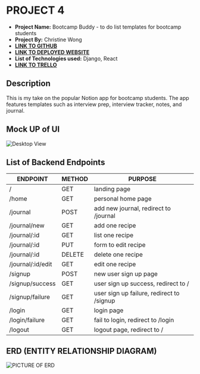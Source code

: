 # PROJECT 4

- **Project Name:** Bootcamp Buddy - to do list templates for bootcamp students
- **Project By:** Christine Wong
- [**LINK TO GITHUB**](https://github.com/cwon07/project4)
- [**LINK TO DEPLOYED WEBSITE**](https://ga-project-4-frontend.onrender.com)
- **List of Technologies used:** Django, React
- [**LINK TO TRELLO**](https://trello.com/b/oOg79Pqy/project-4)

## Description

This is my take on the popular Notion app for bootcamp students. The app features templates such as interview prep, interview tracker, notes, and journal. 

## Mock UP of UI
 ![Desktop View](https://imgur.com/a/F90pTn4) 


## List of Backend Endpoints
| ENDPOINT | METHOD | PURPOSE |
|----------|--------|---------|
| / | GET | landing page |
| /home | GET | personal home page |
| /journal | POST | add new journal, redirect to /journal
| /journal/new | GET | add one recipe |
| /journal/:id | GET | list one recipe |
| /journal/:id | PUT | form to edit recipe | 
| /journal/:id | DELETE | delete one recipe |
| /journal/:id/edit | GET | edit one recipe |
| /signup | POST | new user sign up page |
| /signup/success | GET | user sign up success, redirect to / |
| /signup/failure | GET | user sign up failure, redirect to /signup |
| /login | GET | login page |
| /login/failure | GET | fail to login, redirect to /login
| /logout | GET | logout page, redirect to / |

## ERD (ENTITY RELATIONSHIP DIAGRAM)

![PICTURE OF ERD](/public/images/ERDv1.png)
